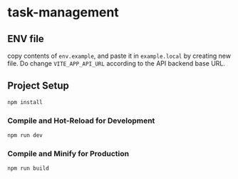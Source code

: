 # task-management

## ENV file
copy contents of `env.example`, and paste it in `example.local` by creating new file.
Do change `VITE_APP_API_URL` according to the API backend base URL.

## Project Setup

```sh
npm install
```

### Compile and Hot-Reload for Development

```sh
npm run dev
```

### Compile and Minify for Production

```sh
npm run build
```
